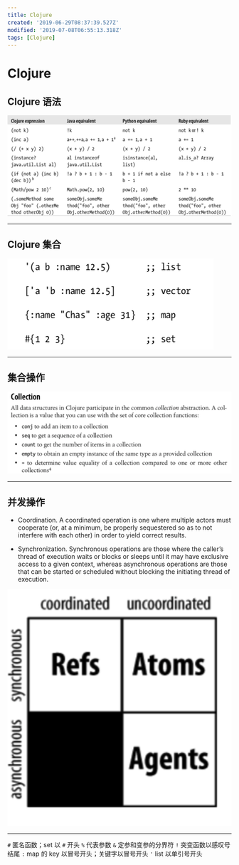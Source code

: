 ```yaml
---
title: Clojure
created: '2019-06-29T08:37:39.527Z'
modified: '2019-07-08T06:55:13.318Z'
tags: [Clojure]
---
```


# Clojure

## Clojure 语法

![clojure_call.png](../attachments/clojure_call.png)

--- 

## Clojure 集合

![clojure_collection.png](../attachments/clojure_collection.png)

---

## 集合操作

![clojure_collection1.png](../attachments/clojure_collection1.png)

---

## 并发操作

- Coordination. A coordinated operation is one where multiple actors must cooperate (or, at a minimum, be properly sequestered so as to not interfere with each other) in order to yield correct results.

- Synchronization. Synchronous operations are those where the caller’s thread of execution waits or blocks or sleeps until it may have exclusive access to a given context, whereas asynchronous operations are those that can be started or scheduled without blocking the initiating thread of execution.

![clojure_ref.png](../attachments/clojure_ref.png)

---

`#` 匿名函数；set 以 `#` 开头
`%` 代表参数
`&` 定参和变参的分界符
`!` 突变函数以感叹号结尾
`:` map 的 key 以冒号开头；关键字以冒号开头
`'` list 以单引号开头

